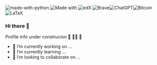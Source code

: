 ![made-with-python](https://img.shields.io/badge/Made%20with-Python-1f425f.svg) ![Made with](https://img.shields.io/badge/python-3670A0?style=for-the-badge&logo=python&logoColor=ffdd54) ![edX](https://img.shields.io/badge/edX-%2302262B.svg?style=for-the-badge&logo=edX&logoColor=white)	![Brave](https://img.shields.io/badge/Brave-FB542B?style=for-the-badge&logo=Brave&logoColor=white)![ChatGPT](https://img.shields.io/badge/chatGPT-74aa9c?style=for-the-badge&logo=openai&logoColor=white)![Bitcoin](https://img.shields.io/badge/Bitcoin-000?style=for-the-badge&logo=bitcoin&logoColor=white)![LaTeX](https://img.shields.io/badge/latex-%23008080.svg?style=for-the-badge&logo=latex&logoColor=white)

### Hi there 👋

Profile info under construcion 🚧 👷🏽 🚧

- 🔭 I’m currently working on ...
- 🌱 I’m currently learning ...
- 👯 I’m looking to collaborate on ...

<!--
**enDinetah/enDinetah** is a ✨ _special_ ✨ repository because its `README.md` (this file) appears on your GitHub profile.

Here are some ideas to get you started:


- 🤔 I’m looking for help with ...
- 💬 Ask me about ...
- 📫 How to reach me: ...
- 😄 Pronouns: ...
- ⚡ Fun fact: ...
-->
